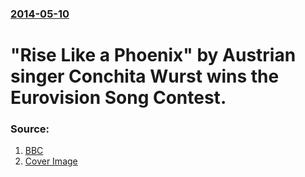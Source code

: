 ### [2014-05-10](/news/2014/05/10/index.md)

# "Rise Like a Phoenix" by Austrian singer Conchita Wurst wins the Eurovision Song Contest. 




### Source:

1. [BBC](http://www.bbc.com/news/entertainment-arts-27358560)
1. [Cover Image](http://ichef.bbci.co.uk/news/1024/media/images/74770000/jpg/_74770556_74770555.jpg)
